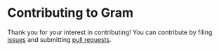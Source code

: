 # Contributing to Gram

Thank you for your interest in contributing! You can contribute by filing [issues](https://github.com/boyers/gram/issues) and submitting [pull requests](https://github.com/boyers/gram/pulls).
